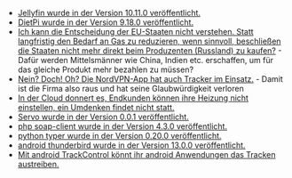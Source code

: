 * [Jellyfin wurde in der Version 10.11.0 veröffentlicht.](https://github.com/jellyfin/jellyfin/releases/tag/v10.11.0)
* [DietPi wurde in der Version 9.18.0 veröffentlicht.](https://github.com/MichaIng/DietPi/releases/tag/v9.18)
* [Ich kann die Entscheidung der EU-Staaten nicht verstehen. Statt langfristig den Bedarf an Gas zu reduzieren, wenn sinnvoll, beschließen die Staaten nicht mehr direkt beim Produzenten (Russland) zu kaufen?](https://www.deutschlandfunk.de/eu-energieminister-stimmen-fuer-ausstieg-aus-russischem-gas-102.html) - Dafür werden Mittelsmänner wie China, Indien etc. erschaffen, um für das gleiche Produkt mehr bezahlen zu müssen?
* [Nein? Doch! Oh? Die NordVPN-App hat auch Tracker im Einsatz.](https://www.kuketz-blog.de/nordvpn-bestreitet-den-einsatz-von-trackern-doch-ein-app-mitschnitt-zeigt-ein-anderes-bild/) - Damit ist die Firma also raus und hat seine Glaubwürdigkeit verloren
* [In der Cloud donnert es, Endkunden können ihre Heizung nicht einstellen, ein Umdenken findet nicht statt.](https://tuxproject.de/blog/2025/10/wer-sich-in-die-cloud-begibt-der-kommt-darin-um-9/)
* [Servo wurde in der Version 0.0.1 veröffentlicht.](https://www.phoronix.com/news/Servo-0.0.1-Released)
* [php soap-client wurde in der Version 4.3.0 veröffentlicht.](https://github.com/phpro/soap-client/releases/tag/4.3.0)
* [python typer wurde in der Version 0.20.0 veröffentlicht.](https://github.com/fastapi/typer/releases/tag/0.20.0)
* [android thunderbird wurde in der Version 13.0.0 veröffentlicht.](https://github.com/thunderbird/thunderbird-android/releases/tag/THUNDERBIRD_13_0)
* [Mit android TrackControl könnt ihr android Anwendungen das Tracken austreiben.](https://github.com/TrackerControl/tracker-control-android)

